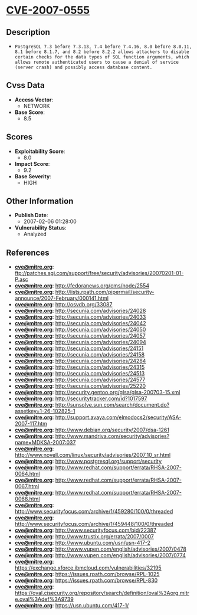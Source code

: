 
# [CVE-2007-0555](https://cve.mitre.org/cgi-bin/cvename.cgi?name=CVE-2007-0555)

## Description

- `PostgreSQL 7.3 before 7.3.13, 7.4 before 7.4.16, 8.0 before 8.0.11, 8.1 before 8.1.7, and 8.2 before 8.2.2 allows attackers to disable certain checks for the data types of SQL function arguments, which allows remote authenticated users to cause a denial of service (server crash) and possibly access database content.`

## Cvss Data

- **Access Vector**:
  - NETWORK
- **Base Score**:
  - 8.5

## Scores

- **Exploitability Score**:
  - 8.0
- **Impact Score**:
  - 9.2
- **Base Severity**:
  - HIGH

## Other Information

- **Publish Date**:
  - 2007-02-06 01:28:00
- **Vulnerability Status**:
  - Analyzed

## References

- **cve@mitre.org**: ftp://patches.sgi.com/support/free/security/advisories/20070201-01-P.asc
- **cve@mitre.org**: http://fedoranews.org/cms/node/2554
- **cve@mitre.org**: http://lists.rpath.com/pipermail/security-announce/2007-February/000141.html
- **cve@mitre.org**: http://osvdb.org/33087
- **cve@mitre.org**: http://secunia.com/advisories/24028
- **cve@mitre.org**: http://secunia.com/advisories/24033
- **cve@mitre.org**: http://secunia.com/advisories/24042
- **cve@mitre.org**: http://secunia.com/advisories/24050
- **cve@mitre.org**: http://secunia.com/advisories/24057
- **cve@mitre.org**: http://secunia.com/advisories/24094
- **cve@mitre.org**: http://secunia.com/advisories/24151
- **cve@mitre.org**: http://secunia.com/advisories/24158
- **cve@mitre.org**: http://secunia.com/advisories/24284
- **cve@mitre.org**: http://secunia.com/advisories/24315
- **cve@mitre.org**: http://secunia.com/advisories/24513
- **cve@mitre.org**: http://secunia.com/advisories/24577
- **cve@mitre.org**: http://secunia.com/advisories/25220
- **cve@mitre.org**: http://security.gentoo.org/glsa/glsa-200703-15.xml
- **cve@mitre.org**: http://securitytracker.com/id?1017597
- **cve@mitre.org**: http://sunsolve.sun.com/search/document.do?assetkey=1-26-102825-1
- **cve@mitre.org**: http://support.avaya.com/elmodocs2/security/ASA-2007-117.htm
- **cve@mitre.org**: http://www.debian.org/security/2007/dsa-1261
- **cve@mitre.org**: http://www.mandriva.com/security/advisories?name=MDKSA-2007:037
- **cve@mitre.org**: http://www.novell.com/linux/security/advisories/2007_10_sr.html
- **cve@mitre.org**: http://www.postgresql.org/support/security
- **cve@mitre.org**: http://www.redhat.com/support/errata/RHSA-2007-0064.html
- **cve@mitre.org**: http://www.redhat.com/support/errata/RHSA-2007-0067.html
- **cve@mitre.org**: http://www.redhat.com/support/errata/RHSA-2007-0068.html
- **cve@mitre.org**: http://www.securityfocus.com/archive/1/459280/100/0/threaded
- **cve@mitre.org**: http://www.securityfocus.com/archive/1/459448/100/0/threaded
- **cve@mitre.org**: http://www.securityfocus.com/bid/22387
- **cve@mitre.org**: http://www.trustix.org/errata/2007/0007
- **cve@mitre.org**: http://www.ubuntu.com/usn/usn-417-2
- **cve@mitre.org**: http://www.vupen.com/english/advisories/2007/0478
- **cve@mitre.org**: http://www.vupen.com/english/advisories/2007/0774
- **cve@mitre.org**: https://exchange.xforce.ibmcloud.com/vulnerabilities/32195
- **cve@mitre.org**: https://issues.rpath.com/browse/RPL-1025
- **cve@mitre.org**: https://issues.rpath.com/browse/RPL-830
- **cve@mitre.org**: https://oval.cisecurity.org/repository/search/definition/oval%3Aorg.mitre.oval%3Adef%3A9739
- **cve@mitre.org**: https://usn.ubuntu.com/417-1/
